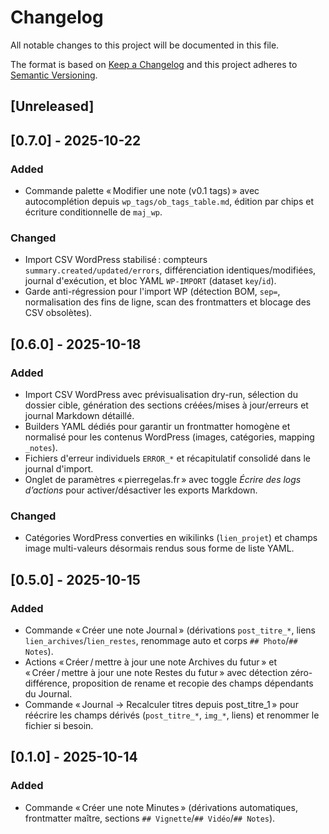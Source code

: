 # Changelog

All notable changes to this project will be documented in this file.

The format is based on [Keep a Changelog](https://keepachangelog.com/en/1.1.0/) and this project adheres to [Semantic Versioning](https://semver.org/spec/v2.0.0.html).

## [Unreleased]

## [0.7.0] - 2025-10-22
### Added
- Commande palette « Modifier une note (v0.1 tags) » avec autocomplétion depuis `wp_tags/ob_tags_table.md`, édition par chips et écriture conditionnelle de `maj_wp`.

### Changed
- Import CSV WordPress stabilisé : compteurs `summary.created/updated/errors`, différenciation identiques/modifiées, journal d'exécution, et bloc YAML `WP-IMPORT` (dataset `key`/`id`).
- Garde anti-régression pour l'import WP (détection BOM, `sep=`, normalisation des fins de ligne, scan des frontmatters et blocage des CSV obsolètes).

## [0.6.0] - 2025-10-18
### Added
- Import CSV WordPress avec prévisualisation dry-run, sélection du dossier cible, génération des sections créées/mises à jour/erreurs et journal Markdown détaillé.
- Builders YAML dédiés pour garantir un frontmatter homogène et normalisé pour les contenus WordPress (images, catégories, mapping `_notes`).
- Fichiers d'erreur individuels `ERROR_*` et récapitulatif consolidé dans le journal d'import.
- Onglet de paramètres « pierregelas.fr » avec toggle *Écrire des logs d’actions* pour activer/désactiver les exports Markdown.

### Changed
- Catégories WordPress converties en wikilinks (`lien_projet`) et champs image multi-valeurs désormais rendus sous forme de liste YAML.

## [0.5.0] - 2025-10-15
### Added
- Commande « Créer une note Journal » (dérivations `post_titre_*`, liens `lien_archives`/`lien_restes`, renommage auto et corps `## Photo`/`## Notes`).
- Actions « Créer / mettre à jour une note Archives du futur » et « Créer / mettre à jour une note Restes du futur » avec détection zéro-différence, proposition de rename et recopie des champs dépendants du Journal.
- Commande « Journal → Recalculer titres depuis post_titre_1 » pour réécrire les champs dérivés (`post_titre_*`, `img_*`, liens) et renommer le fichier si besoin.

## [0.1.0] - 2025-10-14
### Added
- Commande « Créer une note Minutes » (dérivations automatiques, frontmatter maître, sections `## Vignette`/`## Vidéo`/`## Notes`).
